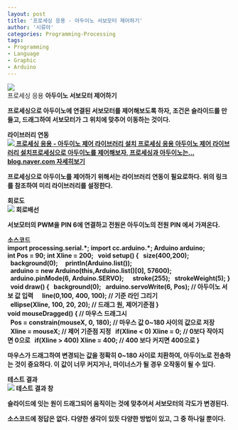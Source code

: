 ```yaml
---
layout: post
title: '프로세싱 응용 - 아두이노 서보모터 제어하기'
author: '시류아'
categories: Programming-Processing
tags:
- Programming
- Language
- Graphic
- Arduino
---
```



<script> location.href='https://cafe.naver.com/develoid/776091' ; </script>

<div>
 <div>
  <img src="https://dthumb-phinf.pstatic.net/?src=%22http%3A%2F%2Fblogfiles.naver.net%2FMjAxNzAyMDFfODgg%2FMDAxNDg1OTIxMDU2ODA5.DhDdL-OPrjf91TMp_qMxk4UKZpKRgeUO68wm62YhZLAg.R9k0ifJMvfDyrs36r-wxYyRL1LkYgtr2jOdrW2inGzMg.PNG.searphiel9%2Fprocessing_logo.png%22&amp;type=cafe_wa740">
 </div>
</div>
<div>
 <div>
  <div>
   프로세싱 응용
   <b>아두이노 서보모터 제어하기
  </div>
 </div>
</div>
<div>
 <p>프로세싱으로 아두이노에 연결된 서보모터를 제어해보도록 하자, 조건은 슬라이드를 만들고, 드래그하여 서보모터가 그 위치에 맞추어 이동하는 것이다.</p>
</div>
<div>
 <div>
  <div></div>
 </div>
</div>
<div>
 <div>
  <div>
   라이브러리 연동
  </div>
 </div>
</div>
<div>
 <a href="http://blog.naver.com/searphiel9/220924444475"> <span> <span> <img src="https://dthumb-phinf.pstatic.net/?src=%22http%3A%2F%2Fdthumb.phinf.naver.net%2F%3Fsrc%3D%2522http%253A%252F%252Fblogthumb2.naver.net%252FMjAxNzAyMDFfMTc2%252FMDAxNDg1OTIwMTIzODQ5.Q1ax1I1DcOMjaOPlbjLLyv0YWtPocLl_iMotHByIjl4g.0gcNi91QJGCF3u3PfZWeVlnCNLbmewmBPSLYW-dVTk4g.PNG.searphiel9%252Fprocessing_logo.png%253Ftype%253Dw2%2522%26amp%3Btype%3Dff500_300%22&amp;type=cafe_wa740"> </span> <span> <span>프로세싱 응용 - 아두이노 제어 라이브러리 설치</span> <span>프로세싱 응용 아두이노 제어 라이브러리 설치프로세싱으로 아두이노를 제어해보자, 프로세싱과 아두이노는...</span> <span>blog.naver.com</span> </span> <span></span> </span> <span>자세히보기</span> </a>
</div>
<div>
 <p>프로세싱으로&nbsp;아두이노를&nbsp;제어하기&nbsp;위해서는&nbsp;라이브러리&nbsp;연동이&nbsp;필요로하다.&nbsp;위의&nbsp;링크를&nbsp;참조하여&nbsp;미리&nbsp;라이브러리를&nbsp;설정한다.</p>
</div>
<div>
 <div>
  <div></div>
 </div>
</div>
<div>
 <div>
  <div>
   회로도
  </div>
 </div>
</div>
<div>
 <div>
  <img src="https://dthumb-phinf.pstatic.net/?src=%22http%3A%2F%2Fblogfiles.naver.net%2FMjAxNzAyMDFfMjA4%2FMDAxNDg1OTIxMTMwODAy.fT1eCHo1JgywFTbKjN6BRzGVORtcrtVSeTdP9zn4bRMg.WVpt3P9EwzmYLrRRXMgNl46qnxKZJ344E8b6EwCcDDEg.PNG.searphiel9%2F7.png%22&amp;type=cafe_wa740">
  <span>회로배선</span>
 </div>
</div>
<div>
 <p>서보모터의 PWM을 PIN 6에 연결하고 전원은 아두이노의 전원 PIN 에서 가져온다.</p>
</div>
<div>
 <div>
  <div></div>
 </div>
</div>
<div>
 <div>
  <div>
   소스코드
  </div>
 </div>
</div>
<div>
 <div>
  <div>
   import&nbsp;processing.serial.*;
   <b>import&nbsp;cc.arduino.*;
   <b>Arduino&nbsp;arduino;
   <b>&nbsp;
   <b>int&nbsp;Pos&nbsp;=&nbsp;90;
   <b>int&nbsp;Xline&nbsp;=&nbsp;200;
   <b>&nbsp;
   <b>void&nbsp;setup()&nbsp;{
   <b>&nbsp;&nbsp;size(400,200);
   <b>&nbsp;&nbsp;background(0);
   <b>&nbsp;
   <b>&nbsp;&nbsp;println(Arduino.list());
   <b>&nbsp;&nbsp;arduino&nbsp;=&nbsp;new&nbsp;Arduino(this,Arduino.list()[0],&nbsp;57600);
   <b>&nbsp;&nbsp;arduino.pinMode(6,&nbsp;Arduino.SERVO);
   <b>&nbsp;&nbsp;
   <b>&nbsp;&nbsp;stroke(255);
   <b>&nbsp;&nbsp;strokeWeight(5);
   <b>}
   <b>&nbsp;
   <b>void&nbsp;draw()&nbsp;{
   <b>&nbsp;&nbsp;background(0);
   <b>&nbsp;&nbsp;arduino.servoWrite(6,&nbsp;Pos);&nbsp;//&nbsp;아두이노&nbsp;서보&nbsp;값&nbsp;입력
   <b>&nbsp;&nbsp;
   <b>&nbsp;&nbsp;line(0,100,&nbsp;400,&nbsp;100);&nbsp;//&nbsp;기준&nbsp;라인&nbsp;그리기
   <b>&nbsp;&nbsp;
   <b>&nbsp;&nbsp;ellipse(Xline,&nbsp;100,&nbsp;20,&nbsp;20);&nbsp;//&nbsp;드래그&nbsp;원,&nbsp;제어기준점
   <b>}
   <b>&nbsp;
   <b>void&nbsp;mouseDragged()&nbsp;{&nbsp;//&nbsp;마우스&nbsp;드래그시
   <b>&nbsp;&nbsp;Pos&nbsp;=&nbsp;constrain(mouseX,&nbsp;0,&nbsp;180);&nbsp;//&nbsp;마우스&nbsp;값&nbsp;0~180&nbsp;사이의&nbsp;값으로&nbsp;저장
   <b>&nbsp;&nbsp;Xline&nbsp;=&nbsp;mouseX;&nbsp;//&nbsp;제어&nbsp;기준점&nbsp;지정
   <b>&nbsp;&nbsp;if(Xline&nbsp;&lt;&nbsp;0)&nbsp;Xline&nbsp;=&nbsp;0;&nbsp;//&nbsp;0보다&nbsp;작아지면&nbsp;0으로
   <b>&nbsp;&nbsp;if(Xline&nbsp;&gt;&nbsp;400)&nbsp;Xline&nbsp;=&nbsp;400;&nbsp;//&nbsp;400&nbsp;보다&nbsp;커지면&nbsp;400으로
   <b>}
  </div>
 </div>
</div>
<div>
 <p>마우스가 드래그하여 변경되는 값을 정확히 0~180 사이로 치환하여, 아두이노로 전송하는 것이 중요하다. 이 값이 너무 커지거나, 마이너스가 될 경우 오작동이 될 수 있다.</p>
</div>
<div>
 <div>
  <div></div>
 </div>
</div>
<div>
 <div>
  <div>
   테스트 결과
  </div>
 </div>
</div>
<div>
 <div>
  <img src="https://dthumb-phinf.pstatic.net/?src=%22http%3A%2F%2Fblogfiles.naver.net%2FMjAxNzAyMDFfMjQy%2FMDAxNDg1OTIxMjc0NTAz.Te500aQZDQZ0XlOpeM1LRUfEoMRc3ulfEehE2b1cY00g.6ny9AmY_tB8Bsda7VCo3T7essv9r1-ZdTdV5XiAGOzMg.PNG.searphiel9%2F10.png%22&amp;type=cafe_wa740">
  <span>테스트 결과 창</span>
 </div>
</div>
<div>
 <p>슬라이드에 잇는 원이 드래그되어 움직이는 것에 맞추어서 서보모터의 각도가 변경된다.</p>
</div>
<div>
 <div>
  <div></div>
 </div>
</div>
<div>
 <p><span>소스코드에 정답은 없다. 다양한 생각이 있듯 다양한 방법이 있고, 그 중 하나일 뿐이다.</span></p>
</div>
